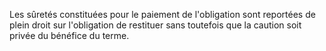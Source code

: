 Les sûretés constituées pour le paiement de l'obligation sont reportées de plein droit sur l'obligation de restituer sans toutefois que la caution soit privée du bénéfice du terme.
